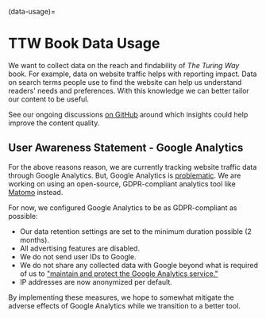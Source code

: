 (data-usage)=
# TTW Book Data Usage

We want to collect data on the reach and findability of _The Turing Way_ book.
For example, data on website traffic helps with reporting impact.
Data on search terms people use to find the website can help us understand readers' needs and preferences.
With this knowledge we can better tailor our content to be useful.

See our ongoing discussions [on GitHub](https://github.com/the-turing-way/the-turing-way/discussions/3713) around which insights could help improve the content quality. 

## User Awareness Statement - Google Analytics
For the above reasons reason, we are currently tracking website traffic data through Google Analytics.
But, Google Analytics is [problematic](https://piwik.pro/blog/is-google-analytics-gdpr-compliant/).
We are working on using an open-source, GDPR-compliant analytics tool like [Matomo](https://matomo.org/) instead.

For now, we configured Google Analytics to be as GDPR-compliant as possible:

- Our data retention settings are set to the minimum duration possible (2 months).
- All advertising features are disabled.
- We do not send user IDs to Google.
- We do not share any collected data with Google beyond what is required of us to ["maintain and protect the Google Analytics service."](https://business.safety.google/adsprocessorterms/)
- IP addresses are now anonymized per default.

By implementing these measures, we hope to somewhat mitigate the adverse effects of Google Analytics while we transition to a better tool.


